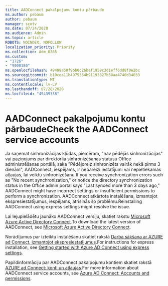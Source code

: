 ```yaml
---
title: AADConnect pakalpojumu kontu pārbaude
ms.author: pebaum
author: pebaum
manager: scotv
ms.date: 07/24/2020
ms.audience: Admin
ms.topic: article
ROBOTS: NOINDEX, NOFOLLOW
localization_priority: Priority
ms.collection: Adm_O365
ms.custom:
- "1726"
- "9000180"
ms.openlocfilehash: 49498a50f9bb0c26bef1959c3d1eff6dd8f0e2bc
ms.sourcegitcommit: b10cea11b4975354b91193327b58aa4740d34833
ms.translationtype: MT
ms.contentlocale: lv-LV
ms.lasthandoff: 07/28/2020
ms.locfileid: "45439338"
---
```

# <a name="check-the-aadconnect-service-accounts"></a><span data-ttu-id="f0226-102">AADConnect pakalpojumu kontu pārbaude</span><span class="sxs-lookup"><span data-stu-id="f0226-102">Check the AADConnect service accounts</span></span>

<span data-ttu-id="f0226-103">Ja saņemat sinhronizācijas kļūdas, piemēram, "nav pēdējās sinhronizācijas" vai paziņojums par direktorija sinhronizēšanas statusu Office administrēšanas portālā, saka "Pēdējoreiz sinhronizēts vairāk nekā pirms 3 dienām", AADConnect, iespējams, ir nepareizi iestatījumi vai nepietiekamas atļaujas, lai veiktu sinhronizēšanu.</span><span class="sxs-lookup"><span data-stu-id="f0226-103">If you receive synchronization errors such as "No recent synchronization," or notice the directory synchronization status in the Office admin portal says "Last synced more than 3 days ago," AADConnect might have incorrect settings or insufficient permissions to perform a synchronization.</span></span> <span data-ttu-id="f0226-104">AADConnect atkārtota instalēšana, izmantojot ekspresiestatījumus, iespējams, atrisinās šo problēmu.</span><span class="sxs-lookup"><span data-stu-id="f0226-104">Reinstalling AADConnect using express settings might resolve the issue.</span></span>

<span data-ttu-id="f0226-105">Lai lejupielādētu jaunāko AADConnect versiju, skatiet rakstu [Microsoft Azure Active Directory Connect](https://go.microsoft.com/fwlink/?LinkId=615771).</span><span class="sxs-lookup"><span data-stu-id="f0226-105">To download the latest version of AADConnect, see [Microsoft Azure Active Directory Connect](https://go.microsoft.com/fwlink/?LinkId=615771).</span></span>

<span data-ttu-id="f0226-106">Norādījumus par izteiktu instalēšanu skatiet rakstā [Darba sākšana ar AZURE ad Connect, izmantojot ekspresiestatījumus](https://docs.microsoft.com/azure/active-directory/hybrid/how-to-connect-install-express).</span><span class="sxs-lookup"><span data-stu-id="f0226-106">For instructions for express installation, see [Getting started with Azure AD Connect using express settings](https://docs.microsoft.com/azure/active-directory/hybrid/how-to-connect-install-express).</span></span>

<span data-ttu-id="f0226-107">Papildinformāciju par AADConnect pakalpojumu kontiem skatiet rakstā [AZURE ad Connect: konti un atļaujas](https://docs.microsoft.com/azure/active-directory/hybrid/reference-connect-accounts-permissions).</span><span class="sxs-lookup"><span data-stu-id="f0226-107">For more information about AADConnect service accounts, see [Azure AD Connect: Accounts and permissions](https://docs.microsoft.com/azure/active-directory/hybrid/reference-connect-accounts-permissions).</span></span>